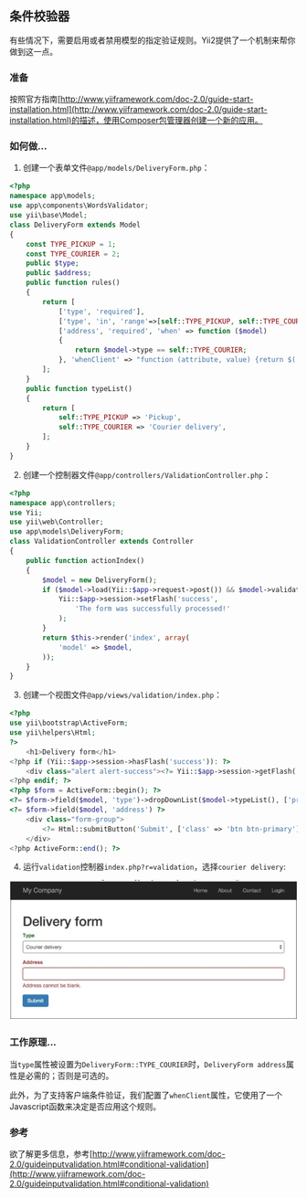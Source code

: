 ## 条件校验器

有些情况下，需要启用或者禁用模型的指定验证规则。Yii2提供了一个机制来帮你做到这一点。

### 准备

按照官方指南[http://www.yiiframework.com/doc-2.0/guide-start-installation.html](http://www.yiiframework.com/doc-2.0/guide-start-installation.html)的描述，使用Composer包管理器创建一个新的应用。

### 如何做...

1. 创建一个表单文件`@app/models/DeliveryForm.php`：

```php
<?php
namespace app\models;
use app\components\WordsValidator;
use yii\base\Model;
class DeliveryForm extends Model
{
    const TYPE_PICKUP = 1;
    const TYPE_COURIER = 2;
    public $type;
    public $address;
    public function rules()
    {
        return [
            ['type', 'required'],
            ['type', 'in', 'range'=>[self::TYPE_PICKUP, self::TYPE_COURIER]],
            ['address', 'required', 'when' => function ($model)
            {
                return $model->type == self::TYPE_COURIER;
            }, 'whenClient' => "function (attribute, value) {return $('#deliveryform-type').val()=='".self::TYPE_COURIER."';}"]
        ];
    }
    public function typeList()
    {
        return [
            self::TYPE_PICKUP => 'Pickup',
            self::TYPE_COURIER => 'Courier delivery',
        ];
    }
}
```

2. 创建一个控制器文件`@app/controllers/ValidationController.php`：

```php
<?php
namespace app\controllers;
use Yii;
use yii\web\Controller;
use app\models\DeliveryForm;
class ValidationController extends Controller
{
    public function actionIndex()
    {
        $model = new DeliveryForm();
        if ($model->load(Yii::$app->request->post()) && $model->validate()) {
            Yii::$app->session->setFlash('success',
                'The form was successfully processed!'
            );
        }
        return $this->render('index', array(
            'model' => $model,
        ));
    }
}
```

3. 创建一个视图文件`@app/views/validation/index.php`：

```php
<?php
use yii\bootstrap\ActiveForm;
use yii\helpers\Html;
?>
    <h1>Delivery form</h1>
<?php if (Yii::$app->session->hasFlash('success')): ?>
    <div class="alert alert-success"><?= Yii::$app->session->getFlash('success'); ?></div>
<?php endif; ?>
<?php $form = ActiveForm::begin(); ?>
<?= $form->field($model, 'type')->dropDownList($model->typeList(), ['prompt'=>'Select delivery type']) ?>
<?= $form->field($model, 'address') ?>
    <div class="form-group">
        <?= Html::submitButton('Submit', ['class' => 'btn btn-primary']) ?>
    </div>
<?php ActiveForm::end(); ?>
```

4. 运行`validation`控制器`index.php?r=validation`，选择`courier delivery`:

![](../images/414.png)

### 工作原理...

当`type`属性被设置为`DeliveryForm::TYPE_COURIER`时，`DeliveryForm address`属性是必需的；否则是可选的。

此外，为了支持客户端条件验证，我们配置了`whenClient`属性，它使用了一个Javascript函数来决定是否应用这个规则。

### 参考

欲了解更多信息，参考[http://www.yiiframework.com/doc-2.0/guideinputvalidation.html#conditional-validation](http://www.yiiframework.com/doc-2.0/guideinputvalidation.html#conditional-validation)